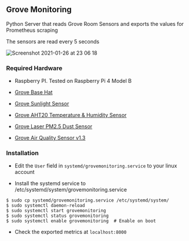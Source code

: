 ## Grove Monitoring

Python Server that reads Grove Room Sensors and exports the values for Prometheus scraping

The sensors are read every 5 seconds

![Screenshot 2021-01-26 at 23 06 18](https://user-images.githubusercontent.com/4998112/105860204-ac479080-6030-11eb-8a4d-980263df431f.jpg)


### Required Hardware

- Raspberry PI. Tested on Raspberry Pi 4 Model B

- [Grove Base Hat](https://wiki.seeedstudio.com/Grove_Base_Hat_for_Raspberry_Pi/)

- [Grove Sunlight Sensor](https://wiki.seeedstudio.com/Grove-Sunlight_Sensor/)

- [Grove AHT20 Temperature & Humidity Sensor](https://wiki.seeedstudio.com/Grove-AHT20-I2C-Industrial-Grade-Temperature&Humidity-Sensor/)

- [Grove Laser PM2.5 Dust Sensor](https://wiki.seeedstudio.com/Grove-Laser_PM2.5_Sensor-HM3301/)

- [Grove Air Quality Sensor v1.3](https://wiki.seeedstudio.com/Grove-Air_Quality_Sensor_v1.3/)


### Installation

- Edit the `User` field in `systemd/grovemonitoring.service` to your linux account

- Install the systemd service to /etc/systemd/system/grovemonitoring.service


```SHELL
$ sudo cp systemd/grovemonitoring.service /etc/systemd/system/
$ sudo systemctl daemon-reload
$ sudo systemctl start grovemonitoring
$ sudo systemctl status grovemonitoring
$ sudo systemctl enable grovemonitoring  # Enable on boot
```

- Check the exported metrics at `localhost:8000`
